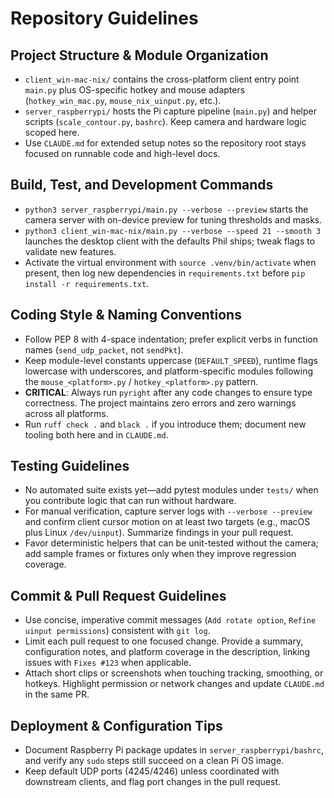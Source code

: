 # Repository Guidelines

## Project Structure & Module Organization

- `client_win-mac-nix/` contains the cross-platform client entry point `main.py` plus OS-specific hotkey and mouse adapters (`hotkey_win_mac.py`, `mouse_nix_uinput.py`, etc.).
- `server_raspberrypi/` hosts the Pi capture pipeline (`main.py`) and helper scripts (`scale_contour.py`, `bashrc`). Keep camera and hardware logic scoped here.
- Use `CLAUDE.md` for extended setup notes so the repository root stays focused on runnable code and high-level docs.

## Build, Test, and Development Commands

- `python3 server_raspberrypi/main.py --verbose --preview` starts the camera server with on-device preview for tuning thresholds and masks.
- `python3 client_win-mac-nix/main.py --verbose --speed 21 --smooth 3` launches the desktop client with the defaults Phil ships; tweak flags to validate new features.
- Activate the virtual environment with `source .venv/bin/activate` when present, then log new dependencies in `requirements.txt` before `pip install -r requirements.txt`.

## Coding Style & Naming Conventions

- Follow PEP 8 with 4-space indentation; prefer explicit verbs in function names (`send_udp_packet`, not `sendPkt`).
- Keep module-level constants uppercase (`DEFAULT_SPEED`), runtime flags lowercase with underscores, and platform-specific modules following the `mouse_<platform>.py` / `hotkey_<platform>.py` pattern.
- **CRITICAL**: Always run `pyright` after any code changes to ensure type correctness. The project maintains zero errors and zero warnings across all platforms.
- Run `ruff check .` and `black .` if you introduce them; document new tooling both here and in `CLAUDE.md`.

## Testing Guidelines

- No automated suite exists yet—add pytest modules under `tests/` when you contribute logic that can run without hardware.
- For manual verification, capture server logs with `--verbose --preview` and confirm client cursor motion on at least two targets (e.g., macOS plus Linux `/dev/uinput`). Summarize findings in your pull request.
- Favor deterministic helpers that can be unit-tested without the camera; add sample frames or fixtures only when they improve regression coverage.

## Commit & Pull Request Guidelines

- Use concise, imperative commit messages (`Add rotate option`, `Refine uinput permissions`) consistent with `git log`.
- Limit each pull request to one focused change. Provide a summary, configuration notes, and platform coverage in the description, linking issues with `Fixes #123` when applicable.
- Attach short clips or screenshots when touching tracking, smoothing, or hotkeys. Highlight permission or network changes and update `CLAUDE.md` in the same PR.

## Deployment & Configuration Tips

- Document Raspberry Pi package updates in `server_raspberrypi/bashrc`, and verify any `sudo` steps still succeed on a clean Pi OS image.
- Keep default UDP ports (4245/4246) unless coordinated with downstream clients, and flag port changes in the pull request.
